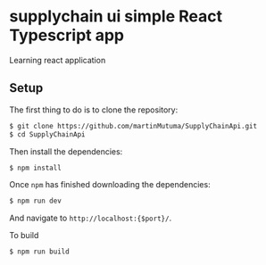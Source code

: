 # supplychain ui simple React Typescript app

Learning react application

## Setup

The first thing to do is to clone the repository:

```sh
$ git clone https://github.com/martinMutuma/SupplyChainApi.git 
$ cd SupplyChainApi
```

Then install the dependencies:

```sh
$ npm install
```


Once `npm` has finished downloading the dependencies:
```sh
$ npm run dev
```
And navigate to `http://localhost:{$port}/`.

To build 

```sh
$ npm run build
```

